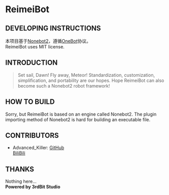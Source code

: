 # ReimeiBot
## DEVELOPING INSTRUCTIONS 
本项目基于[Nonebot2](https://github.com/nonebot/nonebot2)，遵循[OneBot](https://onebot.dev)协议。  
ReimeiBot uses MIT license.   
## INTRODUCTION  
> Set sail, Dawn!
> Fly away, Meteor!
Standardization, customization, simplification, and portability are our hopes.
Hope ReimeiBot can also become such a Nonebot2 robot framework!
## HOW TO BUILD
Sorry, but ReimeiBot is based on an engine called Nonebot2.
The plugin importing method of Nonebot2 is hard for building an executable file.  
## CONTRIBUTORS
- Advanced_Killer: [GitHub](https://github.com/ThirdBlood)  
[BiliBili](https://space.bilibili.com/477677552)
## THANKS
Nothing here...  
**Powered by 3rdBit Studio**  
